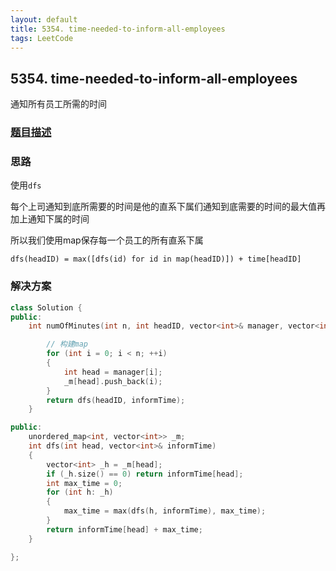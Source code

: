 ```yaml
---
layout: default
title: 5354. time-needed-to-inform-all-employees
tags: LeetCode
---
```



## 5354. time-needed-to-inform-all-employees

通知所有员工所需的时间

### [题目描述](https://leetcode-cn.com/problems/time-needed-to-inform-all-employees/)

### 思路

使用`dfs`

每个上司通知到底所需要的时间是他的直系下属们通知到底需要的时间的最大值再加上通知下属的时间

所以我们使用map保存每一个员工的所有直系下属

```
dfs(headID) = max([dfs(id) for id in map(headID)]) + time[headID]
```
### 解决方案

```c++
class Solution {
public:
    int numOfMinutes(int n, int headID, vector<int>& manager, vector<int>& informTime) {

        // 构建map
        for (int i = 0; i < n; ++i)
        {
            int head = manager[i];
            _m[head].push_back(i);
        }
        return dfs(headID, informTime);
    }

public:
    unordered_map<int, vector<int>> _m;
    int dfs(int head, vector<int>& informTime)
    {
        vector<int> _h = _m[head];
        if (_h.size() == 0) return informTime[head];
        int max_time = 0;
        for (int h: _h)
        {
            max_time = max(dfs(h, informTime), max_time);
        }
        return informTime[head] + max_time;
    }

};
```